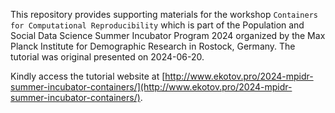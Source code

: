 This repository provides supporting materials for the workshop `Containers for Computational Reproducibility` which is part of the Population and Social Data Science Summer Incubator Program 2024 organized by the Max Planck Institute for Demographic Research in Rostock, Germany. The tutorial was original presented on 2024-06-20.

Kindly access the tutorial website at [http://www.ekotov.pro/2024-mpidr-summer-incubator-containers/](http://www.ekotov.pro/2024-mpidr-summer-incubator-containers/).


